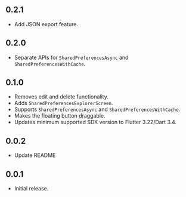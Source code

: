 ## 0.2.1

* Add JSON export feature.

## 0.2.0

* Separate APIs for `SharedPreferencesAsync` and `SharedPreferencesWithCache`.

## 0.1.0

* Removes edit and delete functionality.
* Adds `SharedPreferencesExplorerScreen`.
* Supports `SharedPreferencesAsync` and `SharedPreferencesWithCache`.
* Makes the floating button draggable.
* Updates minimum supported SDK version to Flutter 3.22/Dart 3.4.

## 0.0.2

* Update README

## 0.0.1

* Initial release.
